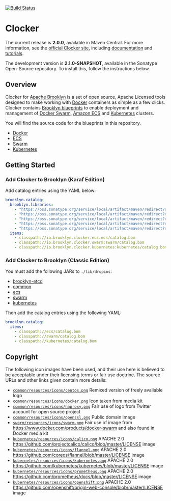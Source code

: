 [![Build Status](https://travis-ci.org/brooklyncentral/clocker.svg?branch=master)](https://travis-ci.org/brooklyncentral/clocker)

# Clocker

The current release is **2.0.0**, available in Maven Central. For more
information, see the [official Clocker site](http://www.clocker.io/), including
[documentation](http://www.clocker.io/docs/) and [tutorials](http://www.clocker.io/tutorials/).

The development version is **2.1.0-SNAPSHOT**, available in the Sonatype Open-Source
repository. To install this, follow the instructions below.

## Overview

Clocker for [Apache Brooklyn](https://brooklyn.apache.org/) is a set of open
source, Apache Licensed tools designed to make working with [Docker](https://www.docker.com/)
containers as simple as a few clicks. Clocker contains [Brooklyn blueprints](http://brooklyn.apache.org/v/latest/start/blueprints.html)
to enable deployment and management of [Docker Swarm](https://www.docker.com/products/docker-swarm),
[Amazon ECS](https://aws.amazon.com/ecs/) and [Kubernetes](http://kubernetes.io/) clusters.

You will find the source code for the blueprints in this repository.

*   [Docker](./common/catalog/docker/)
*   [ECS](./ecs/src/main/resources/ecs/)
*   [Swarm](./swarm/catalog/swarm/)
*   [Kubernetes](./kubernetes/catalog/kubernetes/)

## Getting Started

### Add Clocker to Brooklyn (Karaf Edition)

Add catalog entries using the YAML below:

```YAML
brooklyn.catalog:
  brooklyn.libraries:
    - "https://oss.sonatype.org/service/local/artifact/maven/redirect?r=snapshots&g=io.brooklyn.etcd&a=brooklyn-etcd&v=2.5.0-SNAPSHOT"
    - "https://oss.sonatype.org/service/local/artifact/maven/redirect?r=snapshots&g=io.brooklyn.clocker&a=clocker-common&v=2.1.0-SNAPSHOT"
    - "https://oss.sonatype.org/service/local/artifact/maven/redirect?r=snapshots&g=io.brooklyn.clocker&a=clocker-ecs&v=2.1.0-SNAPSHOT"
    - "https://oss.sonatype.org/service/local/artifact/maven/redirect?r=snapshots&g=io.brooklyn.clocker&a=clocker-swarm&v=2.1.0-SNAPSHOT"
    - "https://oss.sonatype.org/service/local/artifact/maven/redirect?r=snapshots&g=io.brooklyn.clocker&a=clocker-kubernetes&v=2.1.0-SNAPSHOT"
  items:
    - classpath://io.brooklyn.clocker.ecs:ecs/catalog.bom
    - classpath://io.brooklyn.clocker.swarm:swarm/catalog.bom
    - classpath://io.brooklyn.clocker.kubernetes:kubernetes/catalog.bom
```

### Add Clocker to Brooklyn (Classic Edition)

You must add the following JARs to `./lib/dropins`:

*   [brooklyn-etcd](https://oss.sonatype.org/service/local/artifact/maven/redirect?r=snapshots&g=io.brooklyn.etcd&a=brooklyn-etcd&v=2.5.0-SNAPSHOT)
*   [common](https://oss.sonatype.org/service/local/artifact/maven/redirect?r=snapshots&g=io.brooklyn.clocker&a=clocker-common&v=2.1.0-SNAPSHOT)
*   [ecs](https://oss.sonatype.org/service/local/artifact/maven/redirect?r=snapshots&g=io.brooklyn.clocker&a=clocker-ecs&v=2.1.0-SNAPSHOT)
*   [swarm](https://oss.sonatype.org/service/local/artifact/maven/redirect?r=snapshots&g=io.brooklyn.clocker&a=clocker-swarm&v=2.1.0-SNAPSHOT)
*   [kubernetes](https://oss.sonatype.org/service/local/artifact/maven/redirect?r=snapshots&g=io.brooklyn.clocker&a=clocker-kubernetes&v=2.1.0-SNAPSHOT)

Then add the catalog entries using the following YAML:

```YAML
brooklyn.catalog:
  items:
    - classpath://ecs/catalog.bom
    - classpath://swarm/catalog.bom
    - classpath://kubernetes/catalog.bom
```

## Copyright

The following icon images have been used, and their use here is believed to be
acceptable under their licensing terms or fair use doctrine. The source URLs
and other links given contain more details:

- [`common/resources/icons/centos.png`](https://commons.wikimedia.org/wiki/File:Centos-logo-light.svg) Remixed version of freely available logo
- [`common/resources/icons/docker.png`](https://www.docker.com/brand-guidelines) Icon taken from media kit
- [`common/resources/icons/haproxy.png`](https://pbs.twimg.com/profile_images/737664607301566464/pmfqGAYU.jpg) Fair use of logo from Twitter account for open source project
- [`common/resources/icons/openssl.png`](https://commons.wikimedia.org/wiki/File:OpenSSL_logo.png) Public domain image
- [`swarm/resources/icons/swarm.png`](https://www.docker.com/sites/default/files/docker-swarm-hero2.png) Fair use of image from <https://www.docker.com/products/docker-swarm> and also found in Docker media kit
- [`kubernetes/resources/icons/calico.png`](https://github.com/projectcalico/calico/blob/master/images/favicon.png) APACHE 2.0 <https://github.com/projectcalico/calico/blob/master/LICENSE> image
- [`kubernetes/resources/icons/flannel.png`](https://github.com/coreos/flannel/blob/master/logos/flannel-horizontal-color.png) APACHE 2.0 <https://github.com/coreos/flannel/blob/master/LICENSE> image
- [`kubernetes/resources/icons/kubernetes.png`](https://raw.githubusercontent.com/kubernetes/kubernetes/master/logo/logo.png) APACHE 2.0 <https://github.com/kubernetes/kubernetes/blob/master/LICENSE> image
- [`kubernetes/resources/icons/prometheus.png`](https://github.com/prometheus/docs/blob/master/static/prometheus_logo.png) APACHE 2.0 <https://github.com/prometheus/docs/blob/master/LICENSE> image
- [`kubernetes/resources/icons/openshift.png`](https://github.com/openshift/origin-web-console/blob/e7a0c0a8f703d5429f70b78223abb31856a66670/app/images/openshift-logo.svg) APACHE 2.0 <https://github.com/openshift/origin-web-console/blob/master/LICENSE> image
